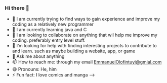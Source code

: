 ### Hi there 👋


- 🔭 I am currently trying to find ways to gain experience and improve my coding as a relatively new programmer
- 🌱 I am currently learning java and C
- 👯 I am looking to collaborate on anything that wil help me improve my coding. preferably entry level stuff.
- 🤔 I’m looking for help with finding interesting projects to contribute to and learn. such as maybe building a website, app, or game
- 💬 Ask me about anything
- 📫 How to reach me: through my email EmmanuelOlofintuyi@gmial.com
- 😄 Pronouns: He, him
- ⚡ Fun fact: I love comics and manga
-->

